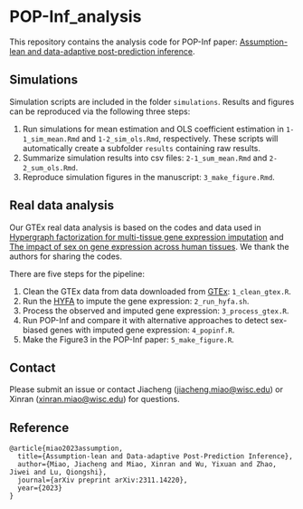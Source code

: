 # POP-Inf_analysis

This repository contains the analysis code for POP-Inf paper: [Assumption-lean and data-adaptive post-prediction inference](https://arxiv.org/abs/2311.14220).

## Simulations

Simulation scripts are included in the folder `simulations`. Results and figures can be reproduced via the following three steps:

1. Run simulations for mean estimation and OLS coefficient estimation in `1-1_sim_mean.Rmd` and `1-2_sim_ols.Rmd`, respectively. These scripts will automatically create a subfolder `results` containing raw results.
2. Summarize simulation results into csv files: `2-1_sum_mean.Rmd` and `2-2_sum_ols.Rmd`.
3. Reproduce simulation figures in the manuscript: `3_make_figure.Rmd`.

## Real data analysis

Our GTEx real data analysis is based on the codes and data used in [Hypergraph factorization for multi-tissue gene expression imputation](https://www.nature.com/articles/s42256-023-00684-8) and [The impact of sex on gene expression across human tissues](https://www.science.org/doi/10.1126/science.aba3066?url_ver=Z39.88-2003&rfr_id=ori:rid:crossref.org&rfr_dat=cr_pub%20%200pubmed). We thank the authors for sharing the codes.

There are five steps for the pipeline:
1. Clean the GTEx data from data downloaded from [GTEx](https://www.gtexportal.org/home/): `1_clean_gtex.R`. 
2. Run the [HYFA](https://www.nature.com/articles/s42256-023-00684-8) to impute the gene expression: `2_run_hyfa.sh`.
3. Process the observed and imputed gene expression: `3_process_gtex.R`.
4. Run POP-Inf and compare it with alternative approaches to detect sex-biased genes with imputed gene expression: `4_popinf.R`.
5. Make the Figure3 in the POP-Inf paper: `5_make_figure.R`.

## Contact 

Please submit an issue or contact Jiacheng (jiacheng.miao@wisc.edu) or Xinran (xinran.miao@wisc.edu) for questions.

## Reference
```
@article{miao2023assumption,
  title={Assumption-lean and Data-adaptive Post-Prediction Inference},
  author={Miao, Jiacheng and Miao, Xinran and Wu, Yixuan and Zhao, Jiwei and Lu, Qiongshi},
  journal={arXiv preprint arXiv:2311.14220},
  year={2023}
}
```
